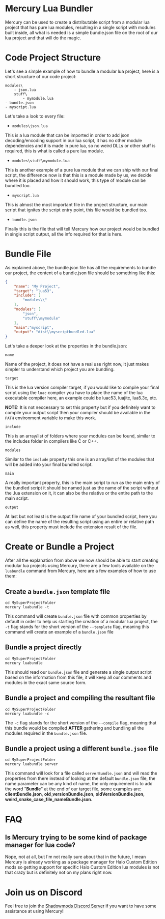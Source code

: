 # Mercury Lua Bundler

Mercury can be used to create a distributable script from a modular lua project that has pure lua
modules, resulting in a single script with modules built inside, all what is needed is a simple
bundle.json file on the root of our lua project and that will do the magic.

# Code Project Structure

Let's see a simple example of how to bundle a modular lua project, here is a short structure of
our code project:

```
modules\
    - json.lua
    stuff\
        - mymodule.lua
- bundle.json
- myscript.lua
```

Let's take a look to every file:

 - `modules\json.lua`

This is a lua module that can be imported in order to add json decoding/encoding support in our lua
script, it has no other module dependencies and it is made in pure lua, so no weird DLLs or other
stuff is required, this is what is called a pure lua module.

- `modules\stuff\mymodule.lua`

This is another example of a pure lua module that we can ship with our final script, the difference
now is that this is a module made by us, we decide where it is placed and how it should work, this
type of module can be bundled too.

-  `myscript.lua`

This is almost the most important file in the project structure, our main script
that ignites the script entry point, this file would be bundled too.

- `bundle.json`

Finally this is the file that will tell Mercury how our project would be bundled in single script
output, all the info required for that is here.

# Bundle File

As explained above, the bundle.json file has all the requirements to bundle our project, the content
of a bundle.json file should be something like this:

```json
{
    "name": "My Project",
    "target": "lua53",
    "include": [
        "modules\\"
    ],
    "modules": [
        "json",
        "stuff\\mymodule"
    ],
    "main":"myscript",
    "output": "dist\\myscriptbundled.lua"
}
```

Let's take a deeper look at the properties in the bundle.json:

`name`

Name of the project, it does not have a real use right now, it just makes simpler to understand
which project you are bundling.

`target`

This is the lua version compiler target, if you would like to compile your final script using the
`luac` compiler you have to place the name of the lua executable compiler here, an example could be
luac53, luajitc, lua5.3c, etc.

**NOTE:** It is not neccessary to set this property but if you definitely want to compile your
output script then your compiler should be available in the `PATH` environment variable to make this
work.

`include`

This is an array/list of folders where your modules can be found, similar to the includes folder
in compilers like C or C++.

`modules`

Similar to the `include` property this one is an array/list of the modules that will be added into
your final bundled script.

`main`

A really important property, this is the main script to run as the main entry of the bundled script
it should be named just as the name of the script without the .lua extension on it, it can also be
the relative or the entire path to the main script.

`output` 

At last but not least is the output file name of your bundled script, here you can define the name
of the resulting script using an entire or relative path as well, this property must include the
extension result of the file.

# Create or Bundle a Project

After all the explanation from above we now should be able to start creating modular lua projects
using Mercury, there are a few tools available on the `luabundle` command from Mercury, here are
a few examples of how to use them:

## Create a `bundle.json` template file
```
cd MySuperProjectFolder
mercury luabundle -t
```
This command will create `bundle.json` file with common properties by default in order to help us
starting the creation of a modular lua project, the `-t` flag stands for the short version of the
`--template` flag, meaning this command will create an example of a `bundle.json` file


## Bundle a project directly
```
cd MySuperProjectFolder
mercury luabundle
```
This should read our `bundle.json` file and generate a single output script based on the information
from this file, it will keep all our comments and modules in the exact same source form.

## Bundle a project and compiling the resultant file
```
cd MySuperProjectFolder
mercury luabundle -c
```
The `-c` flag stands for the short version of the `--compile` flag, meaning that this bundle would
be compiled **AFTER** gathering and bundling all the modules required in the `bundle.json` file.


## Bundle a project using a different `bundle.json` file
```
cd MySuperProjectFolder
mercury luabundle server
```
This command will look for a file called `serverBundle.json` and will read the properties from there
instead of looking at the default `bundle.json` file, the name parameter can be any kind of name,
the only requirement is to add the word "**Bundle**" at the end of our target file, some examples are:
**clientBundle.json**, **old_versionBundle.json**, **oldVersionBundle.json**,
**weird_snake_case_file_nameBundle.json**.

# FAQ

## Is Mercury trying to be some kind of package manager for lua code?

Nope, not at all, but I'm not really sure about that in the future, I mean Mercury is already
working as a package manager for Halo Custom Edition mods so getting support for specific
Halo Custom Edition lua modules is not that crazy but is definitely not on my plans right now.

# Join us on Discord
Feel free to join the [Shadowmods Discord Server](https://discord.shadowmods.net) if you want to
have some assistance at using Mercury! 